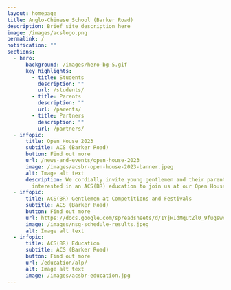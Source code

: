 ```yaml
---
layout: homepage
title: Anglo-Chinese School (Barker Road)
description: Brief site description here
image: /images/acslogo.png
permalink: /
notification: ""
sections:
  - hero:
      background: /images/hero-bg-5.gif
      key_highlights:
        - title: Students
          description: ""
          url: /students/
        - title: Parents
          description: ""
          url: /parents/
        - title: Partners
          description: ""
          url: /partners/
  - infopic:
      title: Open House 2023
      subtitle: ACS (Barker Road)
      button: Find out more
      url: /news-and-events/open-house-2023
      image: /images/acsbr-open-house-2023-banner.jpeg
      alt: Image alt text
      description: We cordially invite young gentlemen and their parents who are
        interested in an ACS(BR) education to join us at our Open House
  - infopic:
      title: ACS(BR) Gentlemen at Competitions and Festivals
      subtitle: ACS (Barker Road)
      button: Find out more
      url: https://docs.google.com/spreadsheets/d/1YjHIdMqutZl0_9fugswch1_6ovsyt0vfeFeaqRNJgbA/edit?usp=sharing
      image: /images/nsg-schedule-results.jpeg
      alt: Image alt text
  - infopic:
      title: ACS(BR) Education
      subtitle: ACS (Barker Road)
      button: Find out more
      url: /education/alp/
      alt: Image alt text
      image: /images/acsbr-education.jpg
---
```

